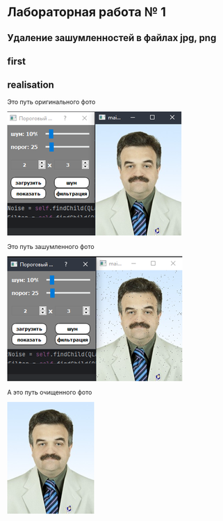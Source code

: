 # Лабораторная работа № 1 #

## Удаление зашумленностей в файлах jpg, png ##

## first ##

## realisation ##

Это путь оригинального фото

![](image/kartinka.PNG)

Это путь зашумленного фото

![](image/shum.PNG)

А это путь очищенного фото

![](image/kartinka2.jpg)

